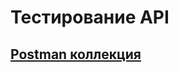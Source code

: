 # Тестирование API  
## [Postman коллекция](https://www.postman.com/andreiyankovich/workspace/my-workspace/collection/10786083-cf908017-b4ec-475f-846b-ff014c537bc2?action=share&creator=10786083)
